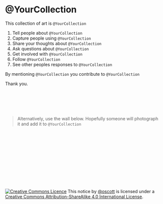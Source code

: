 # @YourCollection 

This collection of art is `@YourCollection`
 
1. Tell people about `@YourCollection`
2. Capture people using `@YourCollection`
3. Share your thoughts about `@YourCollection`
4. Ask questions about `@YourCollection`
5. Get involved with `@YourCollection`
6. Follow `@YourCollection`
7. See other peoples responses to `@YourCollection`

By mentioning `@YourCollection` you contribute to `@YourCollection`

Thank you.

<br>
<br>
<br>
<br>


> Alternatively, use the wall below. Hopefully someone will photograph it and add it to `@YourCollection`

<br>
<br>
<br>
<br>
<br>
<br>
<br>
<br>
<br>
<br>
<br>
<a rel="license" href="http://creativecommons.org/licenses/by-sa/4.0/"><img alt="Creative Commons Licence" style="border-width:0" src="https://i.creativecommons.org/l/by-sa/4.0/88x31.png" /></a> This notice by <a href="https://github.com/oscott">@oscott</a> is licensed under a <a rel="license" href="http://creativecommons.org/licenses/by-sa/4.0/">Creative Commons Attribution-ShareAlike 4.0 International License</a>. 


<!--stackedit_data:
eyJoaXN0b3J5IjpbMTgxNTMzNDU3MSwxNDIyNzIzMTE5LC02ND
AyODYzOTEsNjE2NzQwMjEyLC0xMzI5MzU5MzI5LDc5NzMxODBd
fQ==
-->